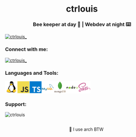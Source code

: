 
<h1 align="center">ctrlouis</h1>
<h3 align="center">Bee keeper at day 🐝 | Webdev at night ⌨️</h3>

<p align="left"> <a href="https://twitter.com/ctrlouis_" target="blank"><img src="https://img.shields.io/twitter/follow/ctrlouis_?logo=twitter&style=for-the-badge" alt="ctrlouis_" /></a> </p>

<h3 align="left">Connect with me:</h3>
<p align="left" style="display: flex; align-items:center">
<a href="https://twitter.com/ctrlouis_" target="blank" ><img align="center" src="https://raw.githubusercontent.com/rahuldkjain/github-profile-readme-generator/master/src/images/icons/Social/twitter.svg" alt="ctrlouis_" height="30" width="30" /></a>
</p>

<h3 align="left">Languages and Tools:</h3>
<p align="left" style="display: flex; flex-direction: row; align-items: center; flex-wrap: wrap;">
  <a href="https://www.linux.org/" target="_blank" rel="noreferrer"> <img src="https://raw.githubusercontent.com/devicons/devicon/master/icons/linux/linux-original.svg" alt="linux" width="40" height="40"/> </a> <a href="https://developer.mozilla.org/en-US/docs/Web/JavaScript" target="_blank" rel="noreferrer"> <img src="https://raw.githubusercontent.com/devicons/devicon/master/icons/javascript/javascript-original.svg" alt="javascript" width="40" height="40"/> </a> <a href="https://www.typescriptlang.org/" target="_blank" rel="noreferrer"> <img src="https://raw.githubusercontent.com/devicons/devicon/master/icons/typescript/typescript-original.svg" alt="typescript" width="40" height="40"/> </a> <a href="https://www.mysql.com/" target="_blank" rel="noreferrer"> <img src="https://raw.githubusercontent.com/devicons/devicon/master/icons/mysql/mysql-original-wordmark.svg" alt="mysql" width="40" height="40"/> </a> <a href="https://www.mongodb.com/" target="_blank" rel="noreferrer"> <img src="https://raw.githubusercontent.com/devicons/devicon/master/icons/mongodb/mongodb-original-wordmark.svg" alt="mongodb" width="40" height="40"/> </a> <a href="https://nodejs.org" target="_blank" rel="noreferrer"> <img src="https://raw.githubusercontent.com/devicons/devicon/master/icons/nodejs/nodejs-original-wordmark.svg" alt="nodejs" width="40" height="40"/> </a> <a href="https://sass-lang.com" target="_blank" rel="noreferrer"> <img src="https://raw.githubusercontent.com/devicons/devicon/master/icons/sass/sass-original.svg" alt="sass" width="40" height="40"/> </a>
</p>

<h3 align="left">Support:</h3>
<p><a href="https://ko-fi.com/ctrlouis"> <img align="left" src="https://cdn.ko-fi.com/cdn/kofi3.png?v=3" height="50" width="210" alt="ctrlouis" /></a></p><br><br>

🐧 I use arch BTW
<!--
<p>&nbsp;<img align="center" src="https://github-readme-stats.vercel.app/api?username=starc007&show_icons=true&locale=en" alt="starc007" /></p>
-->

<!--
**ctrlouis/ctrlouis** is a ✨ _special_ ✨ repository because its `README.md` (this file) appears on your GitHub profile.

Here are some ideas to get you started:

- 🔭 I’m currently working on ...
- 🌱 I’m currently learning ...
- 👯 I’m looking to collaborate on ...
- 🤔 I’m looking for help with ...
- 👨‍💻 All of my projects are available at ...
- 💬 Ask me about ...
- 📫 How to reach me: ...
- 😄 Pronouns: ...
- ⚡ Fun fact: ...
-->
